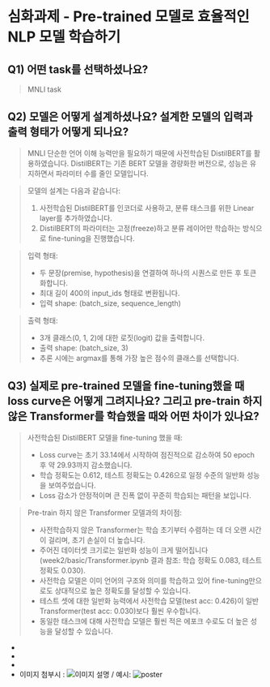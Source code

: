 # 심화과제 - Pre-trained 모델로 효율적인 NLP 모델 학습하기

## Q1) 어떤 task를 선택하셨나요?
> MNLI task


## Q2) 모델은 어떻게 설계하셨나요? 설계한 모델의 입력과 출력 형태가 어떻게 되나요?
> MNLI 단순한 언어 이해 능력만을 필요하기 때문에 사전학습된 DistilBERT를 활용하였습니다. DistilBERT는 기존 BERT 모델을 경량화한 버전으로, 성능은 유지하면서 파라미터 수를 줄인 모델입니다.

> 모델의 설계는 다음과 같습니다:
> 1. 사전학습된 DistilBERT를 인코더로 사용하고, 분류 태스크를 위한 Linear layer를 추가하였습니다.
> 2. DistilBERT의 파라미터는 고정(freeze)하고 분류 레이어만 학습하는 방식으로 fine-tuning을 진행했습니다.

> 입력 형태:
> - 두 문장(premise, hypothesis)을 연결하여 하나의 시퀀스로 만든 후 토큰화합니다. 
> - 최대 길이 400의 input_ids 형태로 변환됩니다.
> - 입력 shape: (batch_size, sequence_length)

> 출력 형태:
> - 3개 클래스(0, 1, 2)에 대한 로짓(logit) 값을 출력합니다.
> - 출력 shape: (batch_size, 3)
> - 추론 시에는 argmax를 통해 가장 높은 점수의 클래스를 선택합니다.


## Q3) 실제로 pre-trained 모델을 fine-tuning했을 때 loss curve은 어떻게 그려지나요? 그리고 pre-train 하지 않은 Transformer를 학습했을 때와 어떤 차이가 있나요? 
> 사전학습된 DistilBERT 모델을 fine-tuning 했을 때:
> - Loss curve는 초기 33.14에서 시작하여 점진적으로 감소하여 50 epoch 후 약 29.93까지 감소했습니다.
> - 학습 정확도는 0.612, 테스트 정확도는 0.426으로 일정 수준의 일반화 성능을 보여주었습니다.
> - Loss 감소가 안정적이며 큰 진폭 없이 꾸준히 학습되는 패턴을 보입니다.

> Pre-train 하지 않은 Transformer 모델과의 차이점:
> - 사전학습하지 않은 Transformer는 학습 초기부터 수렴하는 데 더 오랜 시간이 걸리며, 초기 손실이 더 높습니다.
> - 주어진 데이터셋 크기로는 일반화 성능이 크게 떨어집니다(week2/basic/Transformer.ipynb 결과 참조: 학습 정확도 0.083, 테스트 정확도 0.030).
> - 사전학습 모델은 이미 언어의 구조와 의미를 학습하고 있어 fine-tuning만으로도 상대적으로 높은 정확도를 달성할 수 있습니다.
> - 테스트 셋에 대한 일반화 능력에서 사전학습 모델(test acc: 0.426)이 일반 Transformer(test acc: 0.030)보다 훨씬 우수합니다.
> - 동일한 태스크에 대해 사전학습 모델은 훨씬 적은 에포크 수로도 더 높은 성능을 달성할 수 있습니다.
- 
-  
-  
- 이미지 첨부시 : ![이미지 설명](경로) / 예시: ![poster](./image.png)
